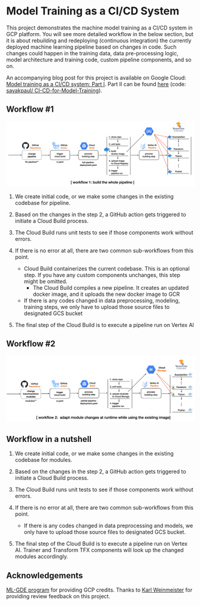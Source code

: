 # Model Training as a CI/CD System

This project demonstrates the machine model training as a CI/CD system in GCP platform. You will see more detailed workflow in the below section, but it is about rebuilding and redeploying (continuous integration) the currently deployed machine learning pipeline based on changes in code. Such changes could happen in the training data, data pre-processing logic, model architecture and training code, custom pipeline components, and so on.

An accompanying blog post for this project is available on Google Cloud: [Model training as a CI/CD system: Part I](https://cloud.google.com/blog/topics/developers-practitioners/model-training-cicd-system-part-i). Part II can be found [here](https://cloud.google.com/blog/topics/developers-practitioners/model-training-cicd-system-part-ii) (code: [sayakpaul/
CI-CD-for-Model-Training](https://github.com/sayakpaul/CI-CD-for-Model-Training)).


## Workflow #1

![workflow1](figures/workflow1.png)

1. We create initial code, or we make some changes in the existing codebase for pipeline.

2. Based on the changes in the step 2, a GitHub action gets triggered to initiate a Cloud Build process.

3. The Cloud Build runs unit tests to see if those components work without errors.

4. If there is no error at all, there are two common sub-workflows from this point.
    - Cloud Build containerizes the current codebase. This is an optional step. If you have any custom components unchanges, this step might be omitted.
      - The Cloud Build compiles a new pipeline. It creates an updated docker image, and it uploads the new docker image to GCR 
    - If there is any codes changed in data preprocessing, modeling, training steps, we only have to upload those source files to designated GCS bucket

5. The final step of the Cloud Build is to execute a pipeline run on Vertex AI

## Workflow #2

![workflow2](figures/workflow2.png)

## Workflow in a nutshell 

1. We create initial code, or we make some changes in the existing codebase for modules.

2. Based on the changes in the step 2, a GitHub action gets triggered to initiate a Cloud Build process.

3. The Cloud Build runs unit tests to see if those components work without errors.

4. If there is no error at all, there are two common sub-workflows from this point.
    - If there is any codes changed in data preprocessing and models, we only have to upload those source files to designated GCS bucket.

5. The final step of the Cloud Build is to execute a pipeline run on Vertex AI. Trainer and Transform TFX components will look up the changed modules accordingly.

## Acknowledgements

[ML-GDE program](https://developers.google.com/programs/experts/) for providing GCP credits. Thanks to [Karl Weinmeister](https://twitter.com/kweinmeister) for providing review feedback on this project.
